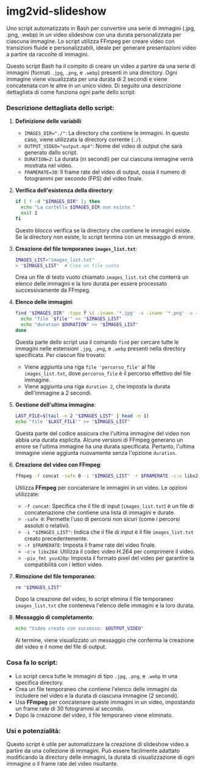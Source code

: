 # img2vid-slideshow
Uno script automatizzato in Bash per convertire una serie di immagini (.jpg, .png, .webp) in un video slideshow con una durata personalizzata per ciascuna immagine. Lo script utilizza FFmpeg per creare video con transizioni fluide e personalizzabili, ideale per generare presentazioni video a partire da raccolte di immagini.

Questo script Bash ha il compito di creare un video a partire da una serie di immagini (formati `.jpg`, `.png`, e `.webp`) presenti in una directory. Ogni immagine viene visualizzata per una durata di 2 secondi e viene concatenata con le altre in un unico video. Di seguito una descrizione dettagliata di come funziona ogni parte dello script:

### Descrizione dettagliata dello script:

1. **Definizione delle variabili**:
   - `IMAGES_DIR="./"`: La directory che contiene le immagini. In questo caso, viene utilizzata la directory corrente (`./`).
   - `OUTPUT_VIDEO="output.mp4"`: Nome del video di output che sarà generato dallo script.
   - `DURATION=2`: La durata (in secondi) per cui ciascuna immagine verrà mostrata nel video.
   - `FRAMERATE=30`: Il frame rate del video di output, ossia il numero di fotogrammi per secondo (FPS) del video finale.

2. **Verifica dell'esistenza della directory**:
   ```bash
   if [ ! -d "$IMAGES_DIR" ]; then
     echo "La cartella $IMAGES_DIR non esiste."
     exit 1
   fi
   ```
   Questo blocco verifica se la directory che contiene le immagini esiste. Se la directory non esiste, lo script termina con un messaggio di errore.

3. **Creazione del file temporaneo `images_list.txt`**:
   ```bash
   IMAGES_LIST="images_list.txt"
   > "$IMAGES_LIST"  # Crea un file vuoto
   ```
   Crea un file di testo vuoto chiamato `images_list.txt` che conterrà un elenco delle immagini e la loro durata per essere processato successivamente da FFmpeg.

4. **Elenco delle immagini**:
   ```bash
   find "$IMAGES_DIR" -type f \( -iname '*.jpg' -o -iname '*.png' -o -iname '*.webp' \) | while read -r file; do
     echo "file '$file'" >> "$IMAGES_LIST"
     echo "duration $DURATION" >> "$IMAGES_LIST"
   done
   ```
   Questa parte dello script usa il comando `find` per cercare tutte le immagini nelle estensioni `.jpg`, `.png`, e `.webp` presenti nella directory specificata. Per ciascun file trovato:
   - Viene aggiunta una riga `file 'percorso_file'` al file `images_list.txt`, dove `percorso_file` è il percorso effettivo del file immagine.
   - Viene aggiunta una riga `duration 2`, che imposta la durata dell'immagine a 2 secondi.

5. **Gestione dell'ultima immagine**:
   ```bash
   LAST_FILE=$(tail -n 2 "$IMAGES_LIST" | head -n 1)
   echo "file '$LAST_FILE'" >> "$IMAGES_LIST"
   ```
   Questa parte del codice assicura che l'ultima immagine del video non abbia una durata esplicita. Alcune versioni di FFmpeg generano un errore se l'ultima immagine ha una durata specificata. Pertanto, l'ultima immagine viene aggiunta nuovamente senza l'opzione `duration`.

6. **Creazione del video con FFmpeg**:
   ```bash
   ffmpeg -f concat -safe 0 -i "$IMAGES_LIST" -r $FRAMERATE -c:v libx264 -pix_fmt yuv420p "$OUTPUT_VIDEO"
   ```
   Utilizza **FFmpeg** per concatenare le immagini in un video. Le opzioni utilizzate:
   - `-f concat`: Specifica che il file di input (`images_list.txt`) è un file di concatenazione che contiene una lista di immagini e durate.
   - `-safe 0`: Permette l'uso di percorsi non sicuri (come i percorsi assoluti o relativi).
   - `-i "$IMAGES_LIST"`: Indica che il file di input è il file `images_list.txt` creato precedentemente.
   - `-r $FRAMERATE`: Imposta il frame rate del video finale.
   - `-c:v libx264`: Utilizza il codec video H.264 per comprimere il video.
   - `-pix_fmt yuv420p`: Imposta il formato pixel del video per garantire la compatibilità con i lettori video.

7. **Rimozione del file temporaneo**:
   ```bash
   rm "$IMAGES_LIST"
   ```
   Dopo la creazione del video, lo script elimina il file temporaneo `images_list.txt` che conteneva l'elenco delle immagini e la loro durata.

8. **Messaggio di completamento**:
   ```bash
   echo "Video creato con successo: $OUTPUT_VIDEO"
   ```
   Al termine, viene visualizzato un messaggio che conferma la creazione del video e il nome del file di output.

### Cosa fa lo script:
- Lo script cerca tutte le immagini di tipo `.jpg`, `.png`, e `.webp` in una specifica directory.
- Crea un file temporaneo che contiene l'elenco delle immagini da includere nel video e la durata di ciascuna immagine (2 secondi).
- Usa **FFmpeg** per concatenare queste immagini in un video, impostando un frame rate di 30 fotogrammi al secondo.
- Dopo la creazione del video, il file temporaneo viene eliminato.

### Usi e potenzialità:
Questo script è utile per automatizzare la creazione di slideshow video a partire da una collezione di immagini. Può essere facilmente adattato modificando la directory delle immagini, la durata di visualizzazione di ogni immagine o il frame rate del video risultante.
